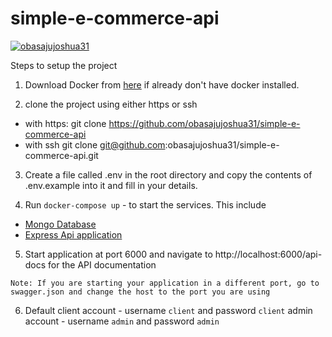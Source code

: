 # simple-e-commerce-api

[![obasajujoshua31](https://circleci.com/gh/obasajujoshua31/simple-e-commerce-api.svg?style=svg)](https://app.circleci.com/pipelines/github/obasajujoshua31/simple-e-commerce-api)



Steps to setup the project

1. Download Docker from [here](https://www.docker.com/products/docker-desktop) if already don't have docker installed.

2. clone the project using either https or ssh
- with https:  git clone https://github.com/obasajujoshua31/simple-e-commerce-api
- with ssh git clone git@github.com:obasajujoshua31/simple-e-commerce-api.git

3. Create a file called .env in the root directory and copy the contents of .env.example into it and fill in your details.
 

4. Run `docker-compose up` - to start the services. This include 

- [Mongo Database](https://mongodb.com)
- [Express Api application](https://expressjs.com)

5. Start application at port 6000 and navigate to http://localhost:6000/api-docs for the API documentation

`Note: If you are starting your application in a different port, go to swagger.json and change the host to the port you are using`



6. Default client account - username `client` and password `client`
            admin account - username `admin` and password `admin`
